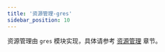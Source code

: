 ```yaml
---
title: '资源管理-gres'
sidebar_position: 10
---
```


资源管理由 `gres` 模块实现，具体请参考 [资源管理](output/goframe-v2.5-md/核心组件/资源管理) 章节。